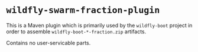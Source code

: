 # `wildfly-swarm-fraction-plugin`

This is a Maven plugin which is primarily used by the `wildfly-boot` 
project in order to assemble `wildfly-boot-*-fraction.zip` artifacts.

Contains no user-servicable parts.
